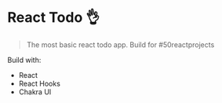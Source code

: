 # React Todo 👌

> The most basic react todo app. Build for #50reactprojects

Build with:

- React
- React Hooks
- Chakra UI
